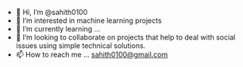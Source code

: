 - 👋 Hi, I’m @sahith0100
- 👀 I’m interested in machine learning projects
- 🌱 I’m currently learning ...
- 💞️ I’m looking to collaborate on projects that help to deal with social issues using simple technical solutions.
- 📫 How to reach me ... sahith0100@gmail.com


<!---
sahith0100/sahith0100 is a ✨ special ✨ repository because its `README.md` (this file) appears on your GitHub profile.
You can click the Preview link to take a look at your changes.
--->
